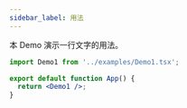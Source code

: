 ```yaml
---
sidebar_label: 用法
---
```


本 Demo 演示一行文字的用法。

```jsx preview
import Demo1 from '../examples/Demo1.tsx';

export default function App() {
  return <Demo1 />;
}
```
